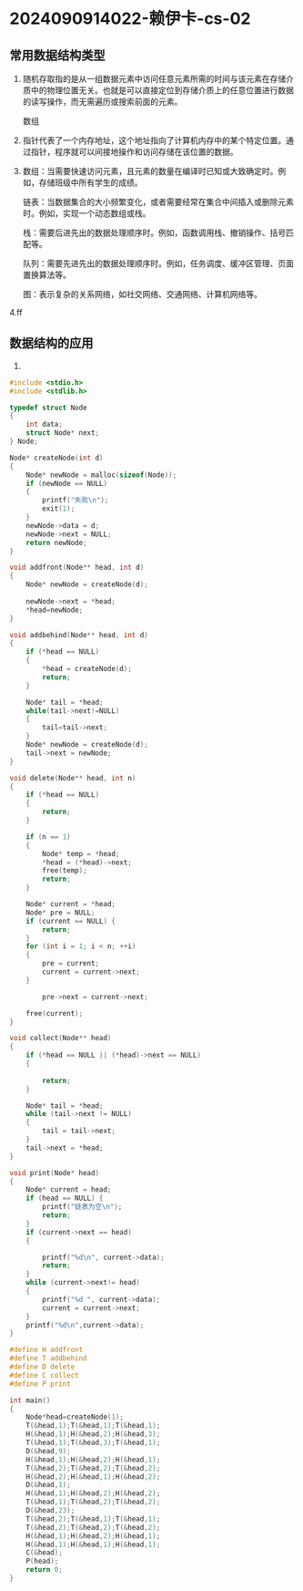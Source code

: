 # 2024090914022-赖伊卡-cs-02
## 常用数据结构类型
1. 随机存取指的是从一组数据元素中访问任意元素所需的时间与该元素在存储介质中的物理位置无关。也就是可以直接定位到存储介质上的任意位置进行数据的读写操作，而无需遍历或搜索前面的元素。

   数组
2. 指针代表了一个内存地址，这个地址指向了计算机内存中的某个特定位置。通过指针，程序就可以间接地操作和访问存储在该位置的数据。
3. 数组：当需要快速访问元素，且元素的数量在编译时已知或大致确定时。例如，存储班级中所有学生的成绩。
   
   链表：当数据集合的大小频繁变化，或者需要经常在集合中间插入或删除元素时。例如，实现一个动态数组或栈。
   
   栈：需要后进先出的数据处理顺序时。例如，函数调用栈、撤销操作、括号匹配等。
   
   队列：需要先进先出的数据处理顺序时。例如，任务调度、缓冲区管理、页面置换算法等。
   
   图：表示复杂的关系网络，如社交网络、交通网络、计算机网络等。

4.ff
## 数据结构的应用
1.
```c
#include <stdio.h>
#include <stdlib.h>

typedef struct Node 
{
    int data;       
    struct Node* next;
} Node;

Node* createNode(int d) 
{
    Node* newNode = malloc(sizeof(Node)); 
    if (newNode == NULL) 
    {
        printf("失败\n");
        exit(1); 
    }
    newNode->data = d;
    newNode->next = NULL;
    return newNode;
}

void addfront(Node** head, int d) 
{
    Node* newNode = createNode(d);
    
    newNode->next = *head;
    *head=newNode;
}

void addbehind(Node** head, int d) 
{
    if (*head == NULL) 
    {
        *head = createNode(d);
        return;
    }

    Node* tail = *head;
    while(tail->next!=NULL)
    {
        tail=tail->next;
    }
    Node* newNode = createNode(d);
    tail->next = newNode; 
}

void delete(Node** head, int n) 
{
    if (*head == NULL)
    {
        return;
    }

    if (n == 1) 
    {
        Node* temp = *head;
        *head = (*head)->next;
        free(temp); 
        return;
    }

    Node* current = *head;
    Node* pre = NULL;
    if (current == NULL) {
        return;
    }
    for (int i = 1; i < n; ++i) 
    {
        pre = current;
        current = current->next;
    }

        pre->next = current->next;

    free(current); 
}

void collect(Node** head) 
{
    if (*head == NULL || (*head)->next == NULL) 
    {
    
        return;
    }

    Node* tail = *head;
    while (tail->next != NULL) 
    {
        tail = tail->next;
    }
    tail->next = *head;
}

void print(Node* head) 
{
    Node* current = head;
    if (head == NULL) {
        printf("链表为空\n");
        return;
    }
    if (current->next == head) 
    {

        printf("%d\n", current->data);
        return;
    }
    while (current->next!= head)
    {
        printf("%d ", current->data);
        current = current->next; 
    }
    printf("%d\n",current->data);
}

#define H addfront
#define T addbehind
#define D delete
#define C collect
#define P print

int main()
{
    Node*head=createNode(1);
    T(&head,1);T(&head,1);T(&head,1);
    H(&head,1);H(&head,2);H(&head,3);
    T(&head,1);T(&head,3);T(&head,1);
    D(&head,9);
    H(&head,1);H(&head,2);H(&head,1);
    T(&head,2);T(&head,2);T(&head,2);
    H(&head,2);H(&head,1);H(&head,2);
    D(&head,1);
    H(&head,1);H(&head,2);H(&head,2);
    T(&head,1);T(&head,2);T(&head,2);
    D(&head,23);
    T(&head,2);T(&head,1);T(&head,1);
    T(&head,2);T(&head,2);T(&head,2);
    H(&head,1);H(&head,2);H(&head,1);
    H(&head,1);H(&head,1);H(&head,1);
    C(&head);
    P(head);
    return 0;
}
```

